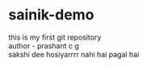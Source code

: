 # sainik-demo
this is my first git repository
<br>
author - prashant c g
<br>
sakshi dee hosiyarrrr nahi hai pagal hai
